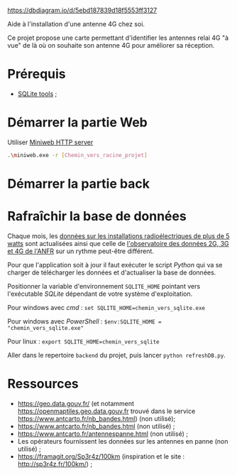 https://dbdiagram.io/d/5ebd187839d18f5553ff3127

Aide à l'installation d'une antenne 4G chez soi.

Ce projet propose une carte permettant d'identifier les antennes relai 4G "à vue" de là où on souhaite son antenne 4G pour améliorer sa réception.

# Prérequis
- [SQLite tools](https://www.sqlite.org/download.html) ;

# Démarrer la partie Web
Utiliser [Miniweb HTTP server](https://sourceforge.net/projects/miniweb/) 

```bash
.\miniweb.exe -r [Chemin_vers_racine_projet]
```

# Démarrer la partie back

# Rafraîchir la base de données
Chaque mois, les [données sur les installations radioélectriques de plus de 5 watts](https://www.data.gouv.fr/en/datasets/donnees-sur-les-installations-radioelectriques-de-plus-de-5-watts-1/) sont actualisées ainsi que celle de [l'observatoire des données 2G, 3G et 4G de l'ANFR](https://data.anfr.fr/explore/dataset/observatoire_2g_3g_4g/export/) sur un rythme peut-être différent.

Pour que l'application soit à jour il faut exécuter le script *Python* qui va se charger de télécharger les données et d'actualiser la base de données.


Positionner la variable d'environnement `SQLITE_HOME` pointant vers l'exécutable *SQLite* dépendant de votre système d'exploitation.

Pour windows avec *cmd* : `set SQLITE_HOME=chemin_vers_sqlite.exe`

Pour windows avec *PowerShell* : `$env:SQLITE_HOME = "chemin_vers_sqlite.exe"`

Pour linux : `export SQLITE_HOME=chemin_vers_sqlite`

Aller dans le repertoire `backend` du projet, puis lancer `python refreshDB.py`.

# Ressources
 * https://geo.data.gouv.fr/ (et notamment https://openmaptiles.geo.data.gouv.fr trouvé dans le service https://www.antcarto.fr/nb_bandes.html) (non utilisé);
 * https://www.antcarto.fr/nb_bandes.html (non utilisé) ;
 * https://www.antcarto.fr/antennespanne.html (non utilisé) ;
 * Les opérateurs fournissent les données sur les antennes en panne (non utilisé) ;
 * https://framagit.org/Sp3r4z/100km (inspiration et le site : http://sp3r4z.fr/100km/) ;